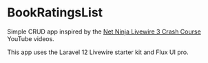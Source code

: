 # BookRatingsList

Simple CRUD app inspired by the [Net Ninja Livewire 3 Crash Course](https://youtube.com/playlist?list=PL4cUxeGkcC9htKcjQPGQQL3fQHbIxXowN&si=oZwxF8lIFesc33j4) YouTube videos.

This app uses the Laravel 12 Livewire starter kit and Flux UI pro.
